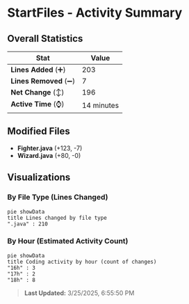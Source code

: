 # StartFiles - Activity Summary 

## Overall Statistics

| Stat                   | Value                                                             |
| ---------------------- | ----------------------------------------------------------------- |
| **Lines Added** (➕)   | 203                                          |
| **Lines Removed** (➖) | 7                                        |
| **Net Change** (↕)    | 196                |
| **Active Time** (⌚)   | 14 minutes |


## Modified Files
- **Fighter.java** (+123, -7)
- **Wizard.java** (+80, -0)

## Visualizations

### By File Type (Lines Changed)

```mermaid
pie showData
title Lines changed by file type
".java" : 210
```

### By Hour (Estimated Activity Count)

```mermaid
pie showData
title Coding activity by hour (count of changes)
"16h" : 3
"17h" : 2
"18h" : 8
```


> **Last Updated:** 3/25/2025, 6:55:50 PM